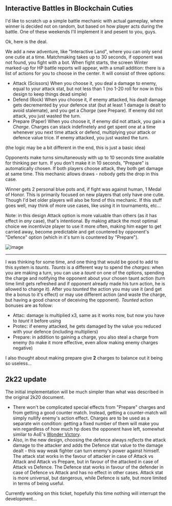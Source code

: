 ## Interactive Battles in Blockchain Cuties

I'd like to scratch up a simple battle mechanic with actual gameplay, where winner is decided not on random, but based on how player acts during the battle. One of these weekends I'll implement it and pesent to you, guys.

Ok, here is the deal.

We add a new adventure, like "Interactive Land", where you can only send one cutie at a time. Matchmaking takes up to 30 seconds, if opponent was not found, you fight with a bot. When fight starts, the screen Winter marked-up for HP battle reports will appear, with a small addition: there is a list of actions for you to choose in the center. It will consist of three options:

- Attack (Scissors)
    When you choose it, you deal a damage to enemy, equal to your attack stat, but not less than 1 (no 1-20 roll for now in this design to keep things dead simple)
- Defend (Rock)
    When you choose it, if enemy attacked, his dealt damage gets decremented by your defence stat (but at least 1 damage is dealt to avoid stalemate), and you get a _Charge_ (see Prepare). If enemy did not attack, you just wasted the turn.
- Prepare (Paper)
    When you choose it, if enemy did not attack, you gain a _Charge_. Charges can stack indefinetely and get spent one at a time whenever you next time attack or defend, multiplying your attack or defence value trice. If enemy attacked, you just wasted the turn.

(the logic may be a bit different in the end, this is just a basic idea)

Opponents make turns simultaneously with up to 10 seconds time available for thinking per turn. If you don't make it in 10 seconds, "Prepare" is automatically chosen. If both players choose attack, they both get damage at same time. This mechanic allows draws - nobody gets the drop in this case.

Winner gets 2 personal blue pots and, if fight was against human, 1 Medal of Honor. This is primarily focused on new players that only have one cutie. Though I'd bet older players will also be fond of this mechanic. If this stuff goes well, may think of more use cases, like using it in tournaments, etc...

Note: in this design Attack option is more valuable than others (as it has effect in _any_ case), that's intentional. By making attack the most optimal choice we incentivize player to use it more often, making him eager to get carried away, become predictable and get countered by opponent's "Defence" option (which in it's turn is countered by "Prepare").

![image](https://user-images.githubusercontent.com/5202330/175836478-e21cc5a8-a299-4b46-8761-011a86ed5ae4.png)

______

I was thinking for some time, and one thing that would be good to add to this system is _taunts_. _Taunts_ is a different way to spend the _charges_: when you are making a turn, you can use a _taunt_ on one of the options, spending the charge and notifying the opponent about your chosen taunt action (turn time limit gets refreshed and if opponent already made his turn action, he is allowed to change it). After you _taunted_ the action you may use it (and get the a bonus to it's effect) or may use different action (and waste the charge, but having a good chance of deceiving the opponent). _Taunted_ action bonuses are as follow:

- Attac: damage is multiplied x3, same as it works now, but now you have to _taunt_ it before using
- Protec: if enemy attacked, he gets damaged by the value you reduced with your defence (including multipliers)
- Prepare: in addition to gaining a charge, you also steal a charge from enemy (to make it more effective, even allow making enemy charges negative)

I also thought about making prepare give **2** charges to balance out it being so useless...


## 2k22 update
The initial implementation will be much simpler than what was described in the original 2k20 document.
- There won't be complicated special effects from "Prepare" charges and from getting a good counter match. Instead, getting a counter-match will simply nullify enemy's action effect. Charges are to be used as a separate win condition: getting a fixed number of them will make you win regardless of how much hp does the opponent have left, somewhat similar to AoE's [Wonder Victory](https://ageofempires.fandom.com/wiki/Wonder_(Age_of_Empires_II)).
- Also, in the new design, choosing the defence always _reflects_ the attack damage to the attacker and adds the Defence stat value to the damage dealt - this way weak fighter can turn enemy's power against himself. The attack stat works in the favour of attacker in case of Attack vs Attack and Attack vs Prepare, but in favour of the attacked in case of Attack vs Defence. The Defence stat works in favour of the defender in case of Defence vs Attack and has no effect in other cases. Attack stat is more universal, but dangerous, while Defence is safe, but more limited in terms of being useful. 

Currently working on this ticket, hopefully this time nothing will interrupt the development...
